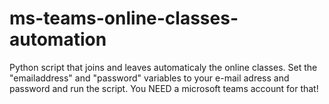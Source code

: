 # ms-teams-online-classes-automation
 Python script that joins and leaves automaticaly the online classes.
 Set the "emailaddress" and "password" variables to your e-mail adress and password and run the script.
 You NEED a microsoft teams account for that!
